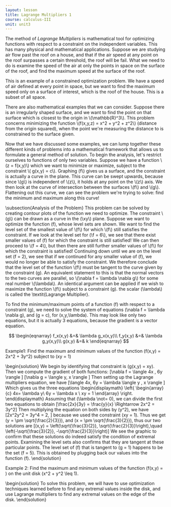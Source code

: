 ```yaml
---
layout: lesson
title: Lagrange Multipliers 1
course: calculus-III
unit: unit3
---
```


The method of *Lagrange Multipliers*  is  mathematical tool for optimizing functions with respect to a constraint on the independent variables. This has many physical and mathematical applications. Suppose we are studying air flow past the roof on a house, and that if the air speed at any point on the roof surpasses a certain threshold, the roof will be fail. What we need to do is examine the speed of the air at only the points in space on the surface of the roof, and find the maximum speed at the surface of the roof. 

This is an example of a constrained optimization problem. We have a speed of air defined at every point in space, but we want to find the maximum speed only on a surface of interest, which is the roof of the house. This is a subset of all space. 

There are also mathematical examples that we can consider. Suppose there is an irregularly shaped surface, and we want to find the point on that surface which is closest to the origin in \\(\mathbb{R}^3\\). This problem concerns minimizing the function \\(f(x,y,z) = x^2 + y^2 + z^2\\) (distance from the origin squared), when the point we're measuring the distance to is constrained to the surface given.

Now that we have discussed some examples, we can lump together these different kinds of problems into a mathematical framework that allows us to formulate a general method of solution. To begin the analysis, let's restrict ourselves to functions of only two variables. Suppose we have a function \\(z = f(x,y)\\) which we want to minimize or maximize, subject to the constraint \\( g(x,y) = c\\). Graphing \(f\\) gives us a surface, and the constraint is actually a curve in the plane. This curve can be swept upwards, because since \\(g\\) is independent of \\(z\\), it holds at any point on the \\(z\\) axis. We then look at the curve of intersection between the surfaces \\(f\\) and \\(g\\). Flattening out this curve, we can see the problem we're trying to solve: find the minimum and maximum along this curve! 

\subsection{Analysis of the Problem}
This problem can be solved by creating contour plots of the function we need to optimize. The constraint \\(g\\) can be drawn as a curve in the \(\xy\\) plane. Suppose we want to optimize the function \(f\), whose level sets are shown. We want to find the level set of the smallest value of \\(f\\) for which \\(f\\) still satisfies the constraint. If we look at the level set for \(\f = 6\\), we see that there exist smaller values of \(f\) for which the constraint is still satisfied! We can then proceed to \\(f = 4\\), but then there are still further smaller values of \\(f\\) for which the constraint is satisfied! Continuing down until we are on the level set \(f = 2\), we see that if we continued for any smaller value of \(f\), we would no longer be able to satisfy the constraint. We therefore conclude that the level set of the function \\(f\\) must be tangent to the curve given by the constraint \(g\). An equivalent statement to this is that the normal vectors to the two curves are parallel, so \\(\nabla f = \lambda \nabla g\\) for some real number \\(\lambda\\). An identical argument can be applied if we wish to maximize the function \\(f\\) subject to a constraint \(g\). the scalar \(\\lambda\\) is called the \textit{Lagrange Multiplier}.

To find the minimum/maximum points of a function \(f\) with respect to a constraint \(g\), we need to solve the system of equations \(\nabla f = \lambda \nabla g\), and \(g = c\), for \(x,y,\lambda\). This may look like only two equations, but it is actually 3 equations, because the gradient is a vector equation.

$$
\begin{eqnarray}
f_x(x,y) &=& \lambda g_x(x,y)\\
f_y(x,y) &=& \lambda g_y(x,y)\\
g(x,y) &=& k
\end{eqnarray}  $$

Example1: Find the maximum and minimum values of the function \(f(x,y) = 2x^2 + 3y^2\) subject to \(xy = 1\)

\begin{solution}
We begin by identifying that constraint is \(g(x,y) = xy\). Then we compute the gradient of both functions:
\[\nabla f = \langle 4x , 6y \rangle \]
\[\nabla g = \langle y, x \rangle \]
Then setting up the Lagrange multipliers equation, we have 
\[\langle 4x, 6y = \lambda \langle y , x \rangle \]
Which gives us the three equations 
\begin{displaymath}
\left\{
\begin{array}{c}
4x= \lambda y\\
6y = \lambda x \\
xy = 1
\end{array}
\right.
\end{displaymath}
Assuming that \(\lambda \not= 0\), we can divide the first two equations to obtain
\[\frac{2x}{3y} = \frac{y}{x} \Rightarrow 2x^2 = 3y^2\]
Then multiplying the equation on both sides by \(y^2\), we have 
\[2x^2y^2 = 3y^4 = 2, \]
because we used the constraint \(xy = 1\). Thus we get \(y = \pm \sqrt{\frac{2}{3}}\), and \(x = \pm \sqrt{\frac{3}{2}}\), thus our two solutions are 
\[(x,y) = \left(\sqrt{\frac{3}{2}}, \sqrt{\frac{2}{3}}\right),\quad   \left(-\sqrt{\frac{3}{2}}, -\sqrt{\frac{2}{3}}\right)\]
We see the graphic to confirm that these solutions do indeed satisfy the condition of extremal points. Examining the level sets also confirms that they are tangent at these particular points. The level set of \(f\) that is tangent to \(g = 1\) happens to be the set \(f = 5\). This is obtained by plugging back our values into the function \(f\). 
\end{solution}

Example 2: Find the maximum and minimum values of the function \(f(x,y) =  \) on the unit disk \(x^2 + y^2 \leq 1\). 

\begin{solution}
To solve this problem, we will have to use optimization techniques learned before to find any extremal values inside the disk, and use Lagrange multipliers to find any extremal values on the edge of the disk. 
\end{solution}
